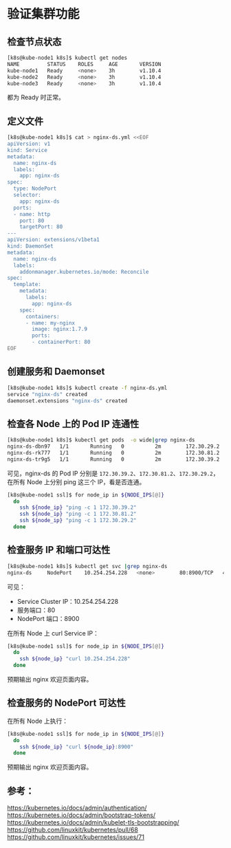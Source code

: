 # 验证集群功能

## 检查节点状态

``` bash
[k8s@kube-node1 k8s]$ kubectl get nodes
NAME         STATUS    ROLES     AGE       VERSION
kube-node1   Ready     <none>    3h        v1.10.4
kube-node2   Ready     <none>    3h        v1.10.4
kube-node3   Ready     <none>    3h        v1.10.4
```
都为 Ready 时正常。

## 定义文件

``` bash
[k8s@kube-node1 k8s]$ cat > nginx-ds.yml <<EOF
apiVersion: v1
kind: Service
metadata:
  name: nginx-ds
  labels:
    app: nginx-ds
spec:
  type: NodePort
  selector:
    app: nginx-ds
  ports:
  - name: http
    port: 80
    targetPort: 80
---
apiVersion: extensions/v1beta1
kind: DaemonSet
metadata:
  name: nginx-ds
  labels:
    addonmanager.kubernetes.io/mode: Reconcile
spec:
  template:
    metadata:
      labels:
        app: nginx-ds
    spec:
      containers:
      - name: my-nginx
        image: nginx:1.7.9
        ports:
        - containerPort: 80
EOF
```

## 创建服务和 Daemonset

``` bash
[k8s@kube-node1 k8s]$ kubectl create -f nginx-ds.yml
service "nginx-ds" created
daemonset.extensions "nginx-ds" created
```

## 检查各 Node 上的 Pod IP 连通性

``` bash
[k8s@kube-node1 k8s]$ kubectl get pods  -o wide|grep nginx-ds
nginx-ds-dbn97   1/1       Running   0          2m        172.30.29.2   kube-node2
nginx-ds-rk777   1/1       Running   0          2m        172.30.81.2   kube-node1
nginx-ds-tr9g5   1/1       Running   0          2m        172.30.39.2   kube-node3
```

可见，nginx-ds 的 Pod IP 分别是 `172.30.39.2`、`172.30.81.2`、`172.30.29.2`，在所有 Node 上分别 ping 这三个 IP，看是否连通。

``` bash
[k8s@kube-node1 ssl]$ for node_ip in ${NODE_IPS[@]}
  do
    ssh ${node_ip} "ping -c 1 172.30.39.2"
    ssh ${node_ip} "ping -c 1 172.30.81.2"
    ssh ${node_ip} "ping -c 1 172.30.29.2"
  done
```

## 检查服务 IP 和端口可达性

``` bash
[k8s@kube-node1 k8s]$ kubectl get svc |grep nginx-ds
nginx-ds     NodePort    10.254.254.228   <none>        80:8900/TCP   4m
```

可见：

+ Service Cluster IP：10.254.254.228
+ 服务端口：80
+ NodePort 端口：8900

在所有 Node 上 curl Service IP：

``` bash
[k8s@kube-node1 ssl]$ for node_ip in ${NODE_IPS[@]}
  do
    ssh ${node_ip} "curl 10.254.254.228"
  done
```

预期输出 nginx 欢迎页面内容。

## 检查服务的 NodePort 可达性

在所有 Node 上执行：

``` bash
[k8s@kube-node1 ssl]$ for node_ip in ${NODE_IPS[@]}
  do
    ssh ${node_ip} "curl ${node_ip}:8900"
  done
```

预期输出 nginx 欢迎页面内容。

## 参考：
https://kubernetes.io/docs/admin/authentication/
https://kubernetes.io/docs/admin/bootstrap-tokens/
https://kubernetes.io/docs/admin/kubelet-tls-bootstrapping/
https://github.com/linuxkit/kubernetes/pull/68
https://github.com/linuxkit/kubernetes/issues/71